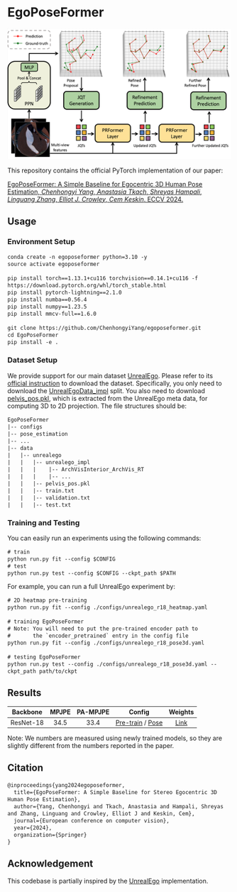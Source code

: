 # EgoPoseFormer
<p align="center">
<img src="assets/network.png" style="width:960px;"/>
</p>

This repository contains the official PyTorch implementation of our paper:

[EgoPoseFormer: A Simple Baseline for Egocentric 3D Human Pose Estimation, *Chenhongyi Yang*, *Anastasia Tkach*, *Shreyas Hampali*, *Linguang Zhang*, *Elliot J. Crowley*, *Cem Keskin*. ECCV 2024.](https://www.ecva.net/papers/eccv_2024/papers_ECCV/papers/07241.pdf)


## Usage

### Environment Setup
```shell
conda create -n egoposeformer python=3.10 -y
source activate egoposeformer

pip install torch==1.13.1+cu116 torchvision==0.14.1+cu116 -f https://download.pytorch.org/whl/torch_stable.html
pip install pytorch-lightning==2.1.0 
pip install numba==0.56.4
pip install numpy==1.23.5
pip install mmcv-full==1.6.0

git clone https://github.com/ChenhongyiYang/egoposeformer.git
cd EgoPoseFormer
pip install -e .
```

### Dataset Setup
We provide support for our main dataset [UnrealEgo](https://github.com/hiroyasuakada/UnrealEgo). Please refer to its [official instruction](https://4dqv.mpi-inf.mpg.de/UnrealEgo/) to download the dataset. Specifically, you only need to download the [UnrealEgoData_impl](https://drive.google.com/drive/folders/12SIG2yxQpRVwgY5ZPo-8AAn5L8n84XMc) split. You also need to download [pelvis_pos.pkl](https://drive.google.com/file/d/11ADVL-DxWYGnLy0V9ogBT1RGkqe4CRCn/view?usp=sharing), which is extracted from the UnrealEgo meta data, for computing 3D to 2D projection.  The file structures should be:
```
EgoPoseFormer
|-- configs
|-- pose_estimation
|-- ...
|-- data
|   |-- unrealego
|   |   |-- unrealego_impl
|   |   |    |-- ArchVisInterior_ArchVis_RT
|   |   |    |-- ...
|   |   |-- pelvis_pos.pkl
|   |   |-- train.txt
|   |   |-- validation.txt
|   |   |-- test.txt  
```

### Training and Testing
You can easily run an experiments using the following commands:
```shell
# train
python run.py fit --config $CONFIG
# test
python run.py test --config $CONFIG --ckpt_path $PATH
```
For example, you can run a full UnrealEgo experiment by:
```shell
# 2D heatmap pre-training
python run.py fit --config ./configs/unrealego_r18_heatmap.yaml

# training EgoPoseFormer
# Note: You will need to put the pre-trained encoder path to 
#       the `encoder_pretrained` entry in the config file
python run.py fit --config ./configs/unrealego_r18_pose3d.yaml

# testing EgoPoseFormer
python run.py test --config ./configs/unrealego_r18_pose3d.yaml --ckpt_path path/to/ckpt
```

## Results
| Backbone  | MPJPE | PA-MPJPE |                                                                                         Config                                                                                          | Weights  |
|:---------:|:-----:|:--------:|:---------------------------------------------------------------------------------------------------------------------------------------------------------------------------------------:|:--------:|
| ResNet-18 | 34.5  |   33.4   | [Pre-train](https://github.com/ChenhongyiYang/egoposeformer/blob/main/configs/unrealego_r18_heatmap.yaml) /  [Pose](https://github.com/ChenhongyiYang/egoposeformer/blob/main/configs/unrealego_r18_pose3d.yaml) | [Link](https://drive.google.com/drive/folders/1eRWyj1-v5hO4RcKHOpJTwc-XSKsivIsn?usp=drive_link) |

Note: We numbers are measured using newly trained models, so they are slightly different from the numbers reported in the paper.

## Citation

```
@inproceedings{yang2024egoposeformer,
  title={EgoPoseFormer: A Simple Baseline for Stereo Egocentric 3D Human Pose Estimation},
  author={Yang, Chenhongyi and Tkach, Anastasia and Hampali, Shreyas and Zhang, Linguang and Crowley, Elliot J and Keskin, Cem},
  journal={European conference on computer vision},
  year={2024},
  organization={Springer}
}
```

## Acknowledgement
This codebase is partially inspired by the [UnrealEgo](https://github.com/hiroyasuakada/UnrealEgo) implementation. 
